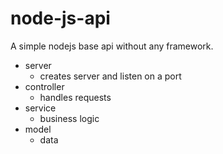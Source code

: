# node-js-api

A simple nodejs base api without any framework.

* server
  - creates server and listen on a port
* controller
  - handles requests
* service
  - business logic
* model
  - data
